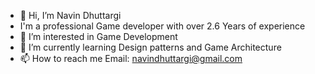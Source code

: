 - 👋 Hi, I’m Navin Dhuttargi
- I'm a professional Game developer with over 2.6 Years of experience
- 👀 I’m interested in Game Development
- 🌱 I’m currently learning Design patterns and Game Architecture
- 📫 How to reach me Email: navindhuttargi@gmail.com

<!---
navindhuttargi/navindhuttargi is a ✨ special ✨ repository because its `README.md` (this file) appears on your GitHub profile.
You can click the Preview link to take a look at your changes.
--->
